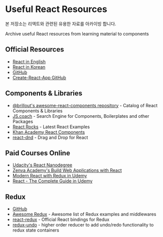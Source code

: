 # Useful React Resources

본 저장소는 리액트와 관련된 유용한 자료를 아카이빙 합니다.

Archive useful React resources from learning material to components

## Official Resources
- [React in English](https://reactjs.org/)
- [React in Korean](https://ko.reactjs.org/)
- [GitHub](https://github.com/facebook/react)
- [Create-React-App GitHub](https://github.com/facebook/create-react-app)


## Components & Libraries
- [@brillout's awesome-react-components repository](https://github.com/brillout/awesome-react-components) - Catalog of React Components & Libraries
- [JS.coach](https://js.coach/) - Search Engine for Components, Boilerplates and other Packages
- [React Rocks](https://react.rocks/) - Latest React Examples
- [Khan Academy React Components](https://github.com/Khan/react-components)
- [react-dnd](https://github.com/react-dnd/react-dnd) - Drag and Drop for React


## Paid Courses Online
- [Udacity's React Nanodegree](https://www.udacity.com/course/react-nanodegree--nd019)
- [Zenva Academy's Build Web Applications with React](https://academy.zenva.com/product/build-web-applications-with-react/)
- [Modern React with Redux in Udemy](https://www.udemy.com/react-redux/)
- [React - The Complete Guide in Udemy](https://www.udemy.com/react-the-complete-guide-incl-redux)

## Redux
- [GitHub](https://github.com/reduxjs/redux)
- [Awesome Redux](https://github.com/xgrommx/awesome-redux) - Awesome list of Redux examples and middlewares
- [react-redux](https://github.com/reduxjs/react-redux) - Official React bindings for Redux
- [redux-undo](https://github.com/omnidan/redux-undo) - higher order reducer to add undo/redo functionality to redux state containers
